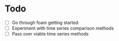 # Todo

- [ ] Go through foam getting started
- [ ] Experiment with time series comparison methods
- [ ] Pass over viable time series methods